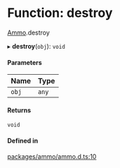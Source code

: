 # Function: destroy

[Ammo](../modules/Ammo.md).destroy

▸ **destroy**(`obj`): `void`

#### Parameters

| Name | Type |
| :------ | :------ |
| `obj` | `any` |

#### Returns

`void`

#### Defined in

[packages/ammo/ammo.d.ts:10](https://github.com/Orillusion/orillusion/blob/main/packages/ammo/ammo.d.ts#L10)
